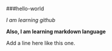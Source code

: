 ###hello-world

_I am learning github_

**Also, I am learning markdown language**

Add a line here like this one. 
